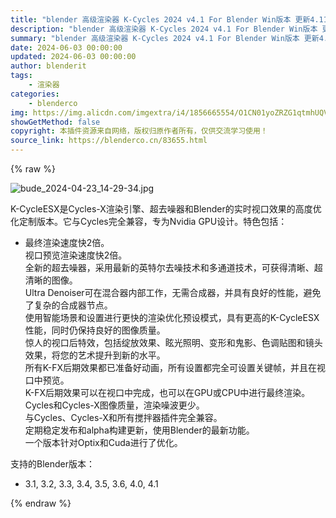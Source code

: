 ```yaml
---
title: "blender 高级渲染器 K-Cycles 2024 v4.1 For Blender Win版本 更新4.11"
description: "blender 高级渲染器 K-Cycles 2024 v4.1 For Blender Win版本 更新4.11"
summary: "blender 高级渲染器 K-Cycles 2024 v4.1 For Blender Win版本 更新4.11"
date: 2024-06-03 00:00:00
updated: 2024-06-03 00:00:00
author: blenderit
tags: 
    - 渲染器
categories:
    - blenderco
img: https://img.alicdn.com/imgextra/i4/1856665554/O1CN01yoZRZG1qtmhUQVRr6_!!1856665554.jpg
showGetMethod: false
copyright: 本插件资源来自网络，版权归原作者所有，仅供交流学习使用！
source_link: https://blenderco.cn/83655.html
---
```


{% raw %}
<p><img class="aligncenter" src="https://img.alicdn.com/imgextra/i4/1856665554/O1CN01yoZRZG1qtmhUQVRr6_!!1856665554.jpg" alt="bude_2024-04-23_14-29-34.jpg"></p><p>K-CycleESX是Cycles-X渲染引擎、超去噪器和Blender的实时视口效果的高度优化定制版本。它与Cycles完全兼容，专为Nvidia GPU设计。特色包括：</p><ul>
<li>最终渲染速度快2倍。<br>
视口预览渲染速度快2倍。<br>
全新的超去噪器，采用最新的英特尔去噪技术和多通道技术，可获得清晰、超清晰的图像。<br>
Ultra Denoiser可在混合器内部工作，无需合成器，并具有良好的性能，避免了复杂的合成器节点。<br>
使用智能场景和设置进行更快的渲染优化预设模式，具有更高的K-CycleESX性能，同时仍保持良好的图像质量。<br>
惊人的视口后特效，包括绽放效果、眩光照明、变形和鬼影、色调贴图和镜头效果，将您的艺术提升到新的水平。<br>
所有K-FX后期效果都已准备好动画，所有设置都完全可设置关键帧，并且在视口中预览。<br>
K-FX后期效果可以在视口中完成，也可以在GPU或CPU中进行最终渲染。<br>
Cycles和Cycles-X图像质量，渲染噪波更少。<br>
与Cycles、Cycles-X和所有搅拌器插件完全兼容。<br>
定期稳定发布和alpha构建更新，使用Blender的最新功能。<br>
一个版本针对Optix和Cuda进行了优化。</li>
</ul><p>支持的Blender版本：</p><ul>
<li>3.1, 3.2, 3.3, 3.4, 3.5, 3.6, 4.0, 4.1</li>
</ul>
<div style="display: none">blenderco</div>
{% endraw %}